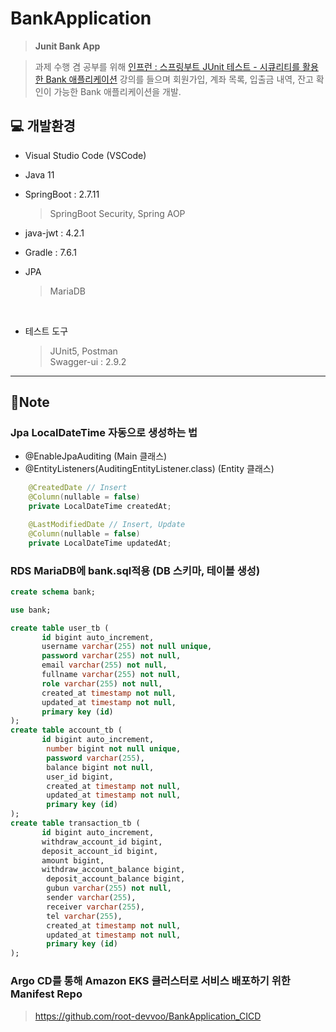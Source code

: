 # BankApplication

> **Junit Bank App**

> 과제 수행 겸 공부를 위해 [인프런 : 스프링부트 JUnit 테스트 - 시큐리티를 활용한 Bank 애플리케이션](https://www.inflearn.com/course/%EC%8A%A4%ED%94%84%EB%A7%81%EB%B6%80%ED%8A%B8-junit-%ED%85%8C%EC%8A%A4%ED%8A%B8/dashboard) 강의를 들으며 회원가입, 계좌 목록, 입출금 내역, 잔고 확인이 가능한 Bank 애플리케이션을 개발.

## 💻 개발환경

- Visual Studio Code (VSCode)

- Java 11

- SpringBoot : 2.7.11

  > SpringBoot Security, Spring AOP

- java-jwt : 4.2.1

- Gradle : 7.6.1

- JPA

  > MariaDB

<br>

- 테스트 도구

  > JUnit5, Postman<br>Swagger-ui : 2.9.2

---

## 📒Note

### Jpa LocalDateTime 자동으로 생성하는 법
- @EnableJpaAuditing (Main 클래스)
- @EntityListeners(AuditingEntityListener.class) (Entity 클래스)
```java
    @CreatedDate // Insert
    @Column(nullable = false)
    private LocalDateTime createdAt;

    @LastModifiedDate // Insert, Update
    @Column(nullable = false)
    private LocalDateTime updatedAt;
```

### RDS MariaDB에 bank.sql적용 (DB 스키마, 테이블 생성)

```sql
create schema bank;

use bank;

create table user_tb (
       id bigint auto_increment,
       username varchar(255) not null unique,
       password varchar(255) not null,
       email varchar(255) not null,
       fullname varchar(255) not null,
       role varchar(255) not null,
       created_at timestamp not null,
       updated_at timestamp not null,
       primary key (id)
);
create table account_tb (
       id bigint auto_increment,
        number bigint not null unique,
        password varchar(255),
        balance bigint not null,
        user_id bigint,
        created_at timestamp not null,
        updated_at timestamp not null,
        primary key (id)
);
create table transaction_tb (
       id bigint auto_increment,
       withdraw_account_id bigint,
       deposit_account_id bigint,
       amount bigint,
       withdraw_account_balance bigint,
        deposit_account_balance bigint,
        gubun varchar(255) not null,
        sender varchar(255),
        receiver varchar(255),
        tel varchar(255),
        created_at timestamp not null,
        updated_at timestamp not null,
        primary key (id)
);
```
### Argo CD를 통해 Amazon EKS 클러스터로 서비스 배포하기 위한 Manifest Repo

> <https://github.com/root-devvoo/BankApplication_CICD>
